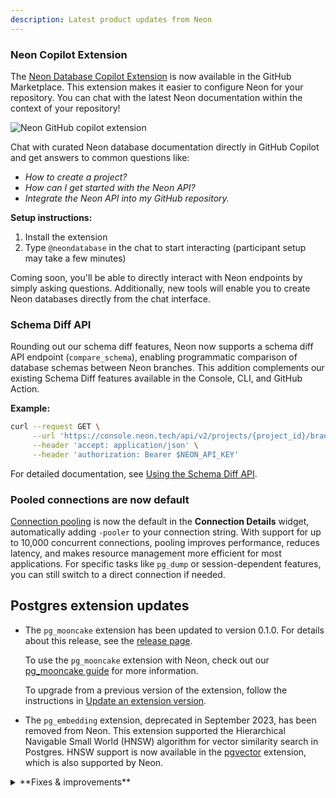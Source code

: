 ```yaml
---
description: Latest product updates from Neon
---
```


### Neon Copilot Extension

The [Neon Database Copilot Extension](https://github.com/marketplace/neon-database) is now available in the GitHub Marketplace. This extension makes it easier to configure Neon for your repository. You can chat with the latest Neon documentation within the context of your repository!

<div style={{ display: 'flex', justifyContent: 'left' }}>
  <img
    src="/docs/relnotes/github_copilot_extension.png"
    alt="Neon GitHub copilot extension" 
    style={{ width: '486px', height: '96px' }}
  />
</div>

Chat with curated Neon database documentation directly in GitHub Copilot and get answers to common questions like:

- _How to create a project?_
- _How can I get started with the Neon API?_
- _Integrate the Neon API into my GitHub repository._

**Setup instructions:**

1. Install the extension
2. Type `@neondatabase` in the chat to start interacting (participant setup may take a few minutes)

Coming soon, you'll be able to directly interact with Neon endpoints by simply asking questions. Additionally, new tools will enable you to create Neon databases directly from the chat interface.

### Schema Diff API

Rounding out our schema diff features, Neon now supports a schema diff API endpoint (`compare_schema`), enabling programmatic comparison of database schemas between Neon branches. This addition complements our existing Schema Diff features available in the Console, CLI, and GitHub Action.

**Example:**

```bash shouldWrap
curl --request GET \
     --url 'https://console.neon.tech/api/v2/projects/{project_id}/branches/{branch_id}/compare_schema?base_branch_id={base_branch_id}&db_name={db_name}' \
     --header 'accept: application/json' \
     --header 'authorization: Bearer $NEON_API_KEY'
```

For detailed documentation, see [Using the Schema Diff API](/docs/guides/schema-diff#using-the-neon-api).

### Pooled connections are now default

[Connection pooling](/docs/connect/connection-pooling) is now the default in the **Connection Details** widget, automatically adding `-pooler` to your connection string. With support for up to 10,000 concurrent connections, pooling improves performance, reduces latency, and makes resource management more efficient for most applications. For specific tasks like `pg_dump` or session-dependent features, you can still switch to a direct connection if needed.

## Postgres extension updates

- The `pg_mooncake` extension has been updated to version 0.1.0. For details about this release, see the [release page](https://github.com/Mooncake-Labs/pg_mooncake/releases/tag/v0.1.0).

  To use the `pg_mooncake` extension with Neon, check out our [pg_mooncake guide](https://neon.tech/docs/extensions/pg_mooncake) for more information.

  To upgrade from a previous version of the extension, follow the instructions in [Update an extension version](/docs/extensions/pg-extensions#update-an-extension-version).

- The `pg_embedding` extension, deprecated in September 2023, has been removed from Neon. This extension supported the Hierarchical Navigable Small World (HNSW) algorithm for vector similarity search in Postgres. HNSW support is now available in the [pgvector](/docs/extensions/pgvector) extension, which is also supported by Neon.

<details>

<summary>**Fixes & improvements**</summary>

- **Drizzle Studio update**

  The Drizzle Studio integration that powers the **Tables** page in the Neon Console has been updated. For the latest improvements and fixes, see the [Neon Drizzle Studio Integration Changelog](https://github.com/neondatabase/neon-drizzle-studio-changelog/blob/main/CHANGELOG.md).

- **Console updates**

  - Enhanced pagination controls on the **Branches** page now let you adjust rows per page and skip directly to first/last pages.
  - Billing period dates in the console are now consistently shown in UTC format. Previously, these dates were sometimes shown incorrectly due to timezone conversions.
  - The Datadog integration is now accessible from both the **Integrations** and **Monitoring** pages for all users, with availability based on your plan.
  - The Trust Center is now accessible from the Help Menu **(?)** in the Neon Console. Here you can learn about our security practices and access security documentation.

- **Neon API**

  - The Create project API now defines Postgres 17 as the default version.✨

  - **Increased concurrency limits**. We've increased Neon API operation concurrency limits. Previously, concurrent API operations within a Neon project — such as operations on different branches — could trigger a "project already has running operations" error, where one branch operation would block others. This improvement reduces the need to work around strict concurrency limits. However, we still recommend adding retry functionality to handle rare cases where an API operation fails due to ongoing operations.
  
     This enhancement is available on Neon's Free, Launch, and Scale plans and will soon roll out to all Neon plans. It applies only to the Neon API. In the Neon Console, controls such as buttons that initiate new operations are still briefly disabled until ongoing operations are complete.

  - We’ve added a new API endpoint to help you retrieve the total number of branches in a project. Use the following request to get the branch count for any project:

     ```bash
     GET /api/v2/projects/{project_id}/branches/count
     ```

     Example response:

     ```bash
     {
        "count": 2
     }
     ```

  - Added a new [List running operations](https://api-docs.neon.tech/reference/listprojectoperations) endpoint, which retrieves a list of all running operations for the specified Neon project.

- **Neon CLI**

  The Neon CLI now creates projects with Postgres 17 by default ✨

- **Fixes**

  - Data sizes are now displayed as **kB**, **MB**, **GB** (instead of KiB, MiB, GiB) across our console, docs, and website.
  - Restored the ability for Enterprise customers to set custom scale-to-zero timeout periods.
  - Replaced incorrect "insufficient permissions" message with a loading indicator when Organization admins open a project's **Delete** page.
  - Prevented duplicate installations of the Neon GitHub integration for organizations and personal accounts.

</details>
